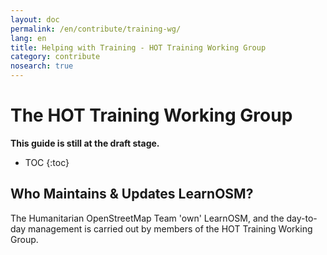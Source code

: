 ```yaml
---
layout: doc
permalink: /en/contribute/training-wg/
lang: en
title: Helping with Training - HOT Training Working Group
category: contribute
nosearch: true
---
```


The HOT Training Working Group
========================

**This guide is still at the draft stage.**  

- TOC
{:toc}

Who Maintains & Updates LearnOSM?
---------------------------------

The Humanitarian OpenStreetMap Team 'own' LearnOSM, and the day-to-day management is carried out by members of the HOT Training Working Group. 

[up-arrow]: /images/arrow-up.png
[tx-copy-button]: /images/contribute/tx-copy-button.png
[tx-save]: /images/contribute/tx-save.png
[Hungarian]: /images/contribute/Hungarian.png
